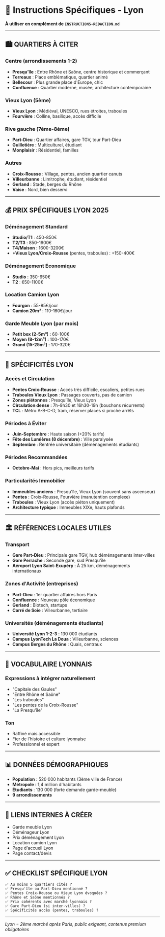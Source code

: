 # 📍 Instructions Spécifiques - Lyon

**À utiliser en complément de `INSTRUCTIONS-REDACTION.md`**

---

## 🏙️ QUARTIERS À CITER

### Centre (arrondissements 1-2)
- **Presqu'île** : Entre Rhône et Saône, centre historique et commerçant
- **Terreaux** : Place emblématique, quartier animé
- **Bellecour** : Plus grande place d'Europe, chic
- **Confluence** : Quartier moderne, musée, architecture contemporaine

### Vieux Lyon (5ème)
- **Vieux Lyon** : Médiéval, UNESCO, rues étroites, traboules
- **Fourvière** : Colline, basilique, accès difficile

### Rive gauche (7ème-8ème)
- **Part-Dieu** : Quartier affaires, gare TGV, tour Part-Dieu
- **Guillotière** : Multiculturel, étudiant
- **Monplaisir** : Résidentiel, familles

### Autres
- **Croix-Rousse** : Village, pentes, ancien quartier canuts
- **Villeurbanne** : Limitrophe, étudiant, résidentiel
- **Gerland** : Stade, berges du Rhône
- **Vaise** : Nord, bien desservi

---

## 💰 PRIX SPÉCIFIQUES LYON 2025

### Déménagement Standard
- **Studio/T1** : 450-850€
- **T2/T3** : 850-1600€
- **T4/Maison** : 1600-3200€
- **+Vieux Lyon/Croix-Rousse** (pentes, traboules) : +150-400€

### Déménagement Économique
- **Studio** : 350-650€
- **T2** : 650-1100€

### Location Camion Lyon
- **Fourgon** : 55-85€/jour
- **Camion 20m³** : 110-160€/jour

### Garde Meuble Lyon (par mois)
- **Petit box (2-5m³)** : 60-100€
- **Moyen (8-12m³)** : 100-170€
- **Grand (15-25m³)** : 170-320€

---

## 🚗 SPÉCIFICITÉS LYON

### Accès et Circulation
- **Pentes Croix-Rousse** : Accès très difficile, escaliers, petites rues
- **Traboules Vieux Lyon** : Passages couverts, pas de camion
- **Zones piétonnes** : Presqu'île, Vieux Lyon
- **Circulation dense** : 7h-9h30 et 16h30-19h (bouchons récurrents)
- **TCL** : Métro A-B-C-D, tram, réserver places si proche arrêts

### Périodes à Éviter
- **Juin-Septembre** : Haute saison (+20% tarifs)
- **Fête des Lumières (8 décembre)** : Ville paralysée
- **Septembre** : Rentrée universitaire (déménagements étudiants)

### Périodes Recommandées
- **Octobre-Mai** : Hors pics, meilleurs tarifs

### Particularités Immobilier
- **Immeubles anciens** : Presqu'île, Vieux Lyon (souvent sans ascenseur)
- **Pentes** : Croix-Rousse, Fourvière (manutention complexe)
- **Traboules** : Vieux Lyon (accès piéton uniquement)
- **Architecture typique** : Immeubles XIXe, hauts plafonds

---

## 🏛️ RÉFÉRENCES LOCALES UTILES

### Transport
- **Gare Part-Dieu** : Principale gare TGV, hub déménagements inter-villes
- **Gare Perrache** : Seconde gare, sud Presqu'île
- **Aéroport Lyon Saint-Exupéry** : À 25 km, déménagements internationaux

### Zones d'Activité (entreprises)
- **Part-Dieu** : 1er quartier affaires hors Paris
- **Confluence** : Nouveau pôle économique
- **Gerland** : Biotech, startups
- **Carré de Soie** : Villeurbanne, tertiaire

### Universités (déménagements étudiants)
- **Université Lyon 1-2-3** : 130 000 étudiants
- **Campus LyonTech La Doua** : Villeurbanne, sciences
- **Campus Berges du Rhône** : Quais, centraux

---

## 🎯 VOCABULAIRE LYONNAIS

### Expressions à intégrer naturellement
- "Capitale des Gaules"
- "Entre Rhône et Saône"
- "Les traboules"
- "Les pentes de la Croix-Rousse"
- "La Presqu'île"

### Ton
- Raffiné mais accessible
- Fier de l'histoire et culture lyonnaise
- Professionnel et expert

---

## 📊 DONNÉES DÉMOGRAPHIQUES

- **Population** : 520 000 habitants (3ème ville de France)
- **Métropole** : 1,4 million d'habitants
- **Étudiants** : 130 000 (forte demande garde-meuble)
- **9 arrondissements**

---

## 🔗 LIENS INTERNES À CRÉER

- Garde meuble Lyon
- Déménageur Lyon
- Prix déménagement Lyon
- Location camion Lyon
- Page d'accueil Lyon
- Page contact/devis

---

## ✅ CHECKLIST SPÉCIFIQUE LYON

```
✅ Au moins 5 quartiers cités ?
✅ Presqu'île ou Part-Dieu mentionné ?
✅ Pentes Croix-Rousse ou Vieux Lyon évoquées ?
✅ Rhône et Saône mentionnés ?
✅ Prix cohérents avec marché lyonnais ?
✅ Gare Part-Dieu (si inter-villes) ?
✅ Spécificités accès (pentes, traboules) ?
```

---

*Lyon = 2ème marché après Paris, public exigeant, contenus premium obligatoires*

